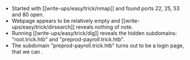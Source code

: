 - Started with [[write-ups/easy/trick/nmap]] and found ports 22, 25, 53 and 80 open.
- Webpage appears to be relatively empty and [[write-ups/easy/trick/dirsearch]] reveals nothing of note.
- Running [[write-ups/easy/trick/dig]] reveals the hidden subdomains: "root.trick.htb" and "preprod-payroll.trick.htb".
- The subdomain "preprod-payroll.trick.htb" turns out to be a login page, that we can .